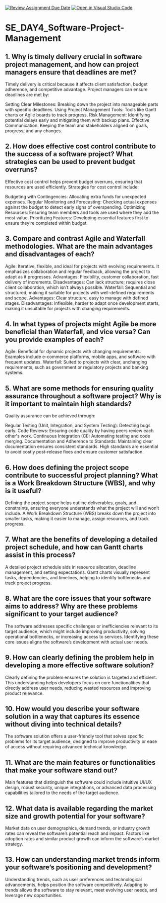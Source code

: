[![Review Assignment Due Date](https://classroom.github.com/assets/deadline-readme-button-22041afd0340ce965d47ae6ef1cefeee28c7c493a6346c4f15d667ab976d596c.svg)](https://classroom.github.com/a/9pw6JKcu)
[![Open in Visual Studio Code](https://classroom.github.com/assets/open-in-vscode-2e0aaae1b6195c2367325f4f02e2d04e9abb55f0b24a779b69b11b9e10269abc.svg)](https://classroom.github.com/online_ide?assignment_repo_id=16514188&assignment_repo_type=AssignmentRepo)
# SE_DAY4_Software-Project-Management
## 1. Why is timely delivery crucial in software project management, and how can project managers ensure that deadlines are met?
Timely delivery is critical because it affects client satisfaction, budget adherence, and competitive advantage. Project managers can ensure deadlines are met by:

Setting Clear Milestones: Breaking down the project into manageable parts with specific deadlines.
Using Project Management Tools: Tools like Gantt charts or Agile boards to track progress.
Risk Management: Identifying potential delays early and mitigating them with backup plans.
Effective Communication: Keeping the team and stakeholders aligned on goals, progress, and any changes.
## 2. How does effective cost control contribute to the success of a software project? What strategies can be used to prevent budget overruns?
Effective cost control helps prevent budget overruns, ensuring that resources are used efficiently. Strategies for cost control include:

Budgeting with Contingencies: Allocating extra funds for unexpected expenses.
Regular Monitoring and Forecasting: Checking actual expenses against the budget to detect early signs of overspending.
Optimizing Resources: Ensuring team members and tools are used where they add the most value.
Prioritizing Features: Developing essential features first to ensure they’re completed within budget.
## 3. Compare and contrast Agile and Waterfall methodologies. What are the main advantages and disadvantages of each?
Agile: Iterative, flexible, and ideal for projects with evolving requirements. It emphasizes collaboration and regular feedback, allowing the project to adapt as it progresses.
Advantages: Flexibility, customer collaboration, fast delivery of increments.
Disadvantages: Can lack structure; requires close client collaboration, which isn’t always possible.
Waterfall: Sequential and structured, making it suitable for projects with well-defined requirements and scope.
Advantages: Clear structure, easy to manage with defined stages.
Disadvantages: Inflexible, harder to adapt once development starts, making it unsuitable for projects with changing requirements.
## 4. In what types of projects might Agile be more beneficial than Waterfall, and vice versa? Can you provide examples of each?
Agile: Beneficial for dynamic projects with changing requirements. Examples include e-commerce platforms, mobile apps, and software with frequent updates.
Waterfall: Suited to projects with clear, unchanging requirements, such as government or regulatory projects and banking systems.
## 5. What are some methods for ensuring quality assurance throughout a software project? Why is it important to maintain high standards?
Quality assurance can be achieved through:

Regular Testing (Unit, Integration, and System Testing): Detecting bugs early.
Code Reviews: Ensuring code quality by having peers review each other's work.
Continuous Integration (CI): Automating testing and code merging.
Documentation and Adherence to Standards: Maintaining clear documentation ensures consistent standards. High standards are essential to avoid costly post-release fixes and ensure customer satisfaction.
## 6. How does defining the project scope contribute to successful project planning? What is a Work Breakdown Structure (WBS), and why is it useful?
Defining the project scope helps outline deliverables, goals, and constraints, ensuring everyone understands what the project will and won’t include. A Work Breakdown Structure (WBS) breaks down the project into smaller tasks, making it easier to manage, assign resources, and track progress.
## 7. What are the benefits of developing a detailed project schedule, and how can Gantt charts assist in this process?
A detailed project schedule aids in resource allocation, deadline management, and setting expectations. Gantt charts visually represent tasks, dependencies, and timelines, helping to identify bottlenecks and track project progress.
## 8. What are the core issues that your software aims to address? Why are these problems significant to your target audience?
The software addresses specific challenges or inefficiencies relevant to its target audience, which might include improving productivity, solving operational bottlenecks, or increasing access to services. Identifying these core issues aligns the software’s development with actual user needs.
## 9. How can clearly defining the problem help in developing a more effective software solution?
Clearly defining the problem ensures the solution is targeted and efficient. This understanding helps developers focus on core functionalities that directly address user needs, reducing wasted resources and improving product relevance.
## 10. How would you describe your software solution in a way that captures its essence without diving into technical details?
The software solution offers a user-friendly tool that solves specific problems for its target audience, designed to improve productivity or ease of access without requiring advanced technical knowledge.
## 11. What are the main features or functionalities that make your software stand out?
Main features that distinguish the software could include intuitive UI/UX design, robust security, unique integrations, or advanced data processing capabilities tailored to the needs of the target audience.
## 12. What data is available regarding the market size and growth potential for your software?
Market data on user demographics, demand trends, or industry growth rates can reveal the software’s potential reach and impact. Factors like adoption rates and similar product growth can inform the software’s market strategy.
## 13. How can understanding market trends inform your software’s positioning and development?
Understanding trends, such as user preferences and technological advancements, helps position the software competitively. Adapting to trends allows the software to stay relevant, meet evolving user needs, and leverage new opportunities.
